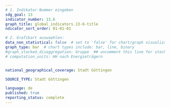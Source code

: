 ```yaml
---
# 1. Indikator-Nummer eingeben 
sdg_goal: 13
indicator_number: 13.6
graph_title: global_indicators.13-6-title
ndicator_sort_order: 01-01-01

# 2. Grafikart auswaehlen: 
data_non_statistical: false  # set to 'false' for chart/graph visualization 
graph_type: bar  # chart types include: bar, line, binary 
#graph_stacked_disaggregation: Gruppe  ## uncomment this line for stacked bars. eplace 'Geschlecht' with the field of aggregation. 
# computation_units: HH nach Energieträgern


national_geographical_coverage: Stadt Göttingen

SOURCE_TYPE: Stadt Göttingen

language: de   
published: true 
reporting_status: complete
---
```

